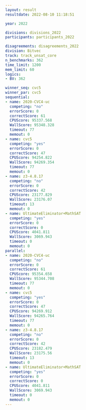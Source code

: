 ```yaml
---
layout: result
resultdate: 2022-08-10 11:18:51

year: 2022

divisions: divisions_2022
participants: participants_2022

disagreements: disagreements_2022
division: Bitvec
track: track_unsat_core
n_benchmarks: 362
time_limit: 1200
mem_limit: 60
logics:
- BV: 362

winner_seq: cvc5
winner_par: cvc5
sequential:
- name: 2020-CVC4-uc
  competing: "no"
  errorScore: 0
  correctScore: 61
  CPUScore: 95337.568
  WallScore: 95348.328
  timeout: 77
  memout: 0
- name: cvc5
  competing: "yes"
  errorScore: 0
  correctScore: 47
  CPUScore: 94254.822
  WallScore: 94269.354
  timeout: 77
  memout: 0
- name: z3-4.8.17
  competing: "no"
  errorScore: 0
  correctScore: 42
  CPUScore: 23177.829
  WallScore: 23176.07
  timeout: 13
  memout: 0
- name: UltimateEliminator+MathSAT
  competing: "yes"
  errorScore: 0
  correctScore: 0
  CPUScore: 4041.811
  WallScore: 3069.943
  timeout: 0
  memout: 0
parallel:
- name: 2020-CVC4-uc
  competing: "no"
  errorScore: 0
  correctScore: 61
  CPUScore: 95354.658
  WallScore: 95344.708
  timeout: 77
  memout: 0
- name: cvc5
  competing: "yes"
  errorScore: 0
  correctScore: 47
  CPUScore: 94269.912
  WallScore: 94265.764
  timeout: 77
  memout: 0
- name: z3-4.8.17
  competing: "no"
  errorScore: 0
  correctScore: 42
  CPUScore: 23182.479
  WallScore: 23175.56
  timeout: 13
  memout: 0
- name: UltimateEliminator+MathSAT
  competing: "yes"
  errorScore: 0
  correctScore: 0
  CPUScore: 4041.811
  WallScore: 3069.943
  timeout: 0
  memout: 0
---
```

